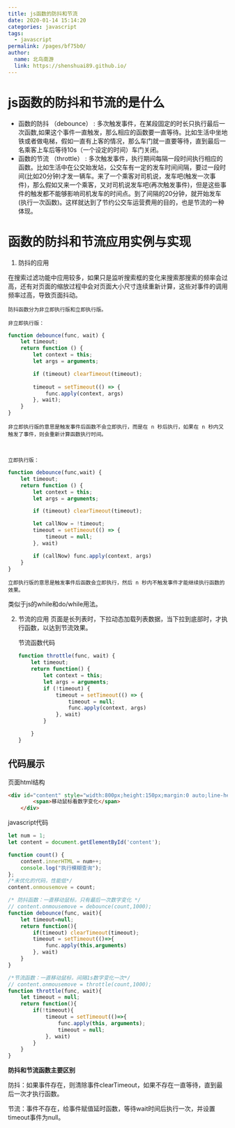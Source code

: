 ```yaml
---
title: js函数的防抖和节流
date: 2020-01-14 15:14:20
categories: javascript
tags: 
  - javascript
permalink: /pages/bf75b0/
author: 
  name: 北鸟南游
  link: https://shenshuai89.github.io/
---
```


# js函数的防抖和节流的是什么

- 函数的防抖 （debounce） : 多次触发事件，在某段固定的时长只执行最后一次函数,如果这个事件一直触发，那么相应的函数要一直等待。比如生活中坐地铁或者做电梯，假如一直有上客的情况，那么车门就一直要等待，直到最后一名乘客上车后等待10s（一个设定的时间）车门关闭。
- 函数的节流 （throttle） : 多次触发事件，执行期间每隔一段时间执行相应的函数。比如生活中在公交始发站，公交车有一定的发车时间间隔，要过一段时间(比如20分钟)才发一辆车。来了一个乘客对司机说，发车吧(触发一次事件)，那么假如又来一个乘客，又对司机说发车吧(再次触发事件)，但是这些事件的触发都不能够影响司机发车的时间点。到了间隔的20分钟，就开始发车(执行一次函数)。这样就达到了节约公交车运营费用的目的，也是节流的一种体现。



# 函数的防抖和节流应用实例与实现

1.  防抖的应用 

   在搜索过滤功能中应用较多，如果只是监听搜索框的变化来搜索那搜索的频率会过高，还有对页面的缩放过程中会对页面大小尺寸连续重新计算，这些对事件的调用频率过高，导致页面抖动。

   

    防抖函数分为非立即执行版和立即执行版。 

    非立即执行版： 

   ```javascript
   function debounce(func, wait) {
       let timeout;
       return function () {
           let context = this;
           let args = arguments;
   
           if (timeout) clearTimeout(timeout);
           
           timeout = setTimeout(() => {
               func.apply(context, args)
           }, wait);
       }
   }
   ```

    非立即执行版的意思是触发事件后函数不会立即执行，而是在 n 秒后执行，如果在 n 秒内又触发了事件，则会重新计算函数执行时间。 

   

    立即执行版： 

   ```javascript
   function debounce(func,wait) {
       let timeout;
       return function () {
           let context = this;
           let args = arguments;
   
           if (timeout) clearTimeout(timeout);
   
           let callNow = !timeout;
           timeout = setTimeout(() => {
               timeout = null;
           }, wait)
   
           if (callNow) func.apply(context, args)
       }
   }
   ```

    立即执行版的意思是触发事件后函数会立即执行，然后 n 秒内不触发事件才能继续执行函数的效果。 

   类似于js的while和do/while用法。

   

2. 节流的应用
   页面是长列表时，下拉动态加载列表数据，当下拉到底部时，才执行函数，以达到节流效果。

   节流函数代码

   ```javascript
   function throttle(func, wait) {
       let timeout;
       return function() {
           let context = this;
           let args = arguments;
           if (!timeout) {
               timeout = setTimeout(() => {
                   timeout = null;
                   func.apply(context, args)
               }, wait)
           }
   
       }
   }
   ```

   

##     代码展示

页面html结构

```html
<div id="content" style="width:800px;height:150px;margin:0 auto;line-height:150px;text-align:center; color: #fff;background:#eee;font-size:80px;">
		<span>移动鼠标看数字变化</span>
	</div>
```

javascript代码

```JavaScript
let num = 1;
let content = document.getElementById('content');

function count() {
    content.innerHTML = num++;
    console.log("执行模糊查询");
};
/*未优化的代码，性能低*/
content.onmousemove = count;

/* 防抖函数：一直移动鼠标，只有最后一次数字变化 */
// content.onmousemove = debounce(count,1000);
function debounce(func, wait){
    let timeout=null;
    return function(){
        if(timeout) clearTimeout(timeout);
        timeout = setTimeout(()=>{
            func.apply(this,arguments)
        }, wait)
    }
}

/*节流函数：一直移动鼠标，间隔1s数字变化一次*/
// content.onmousemove = throttle(count,1000);
function throttle(func, wait){
    let timeout = null;
    return function(){
        if(!timeout){
            timeout = setTimeout(()=>{
                func.apply(this, arguments);
                timeout = null;
            }, wait)
        }
    }
}
```



**防抖和节流函数主要区别**

防抖：如果事件存在，则清除事件clearTimeout，如果不存在一直等待，直到最后一次才执行函数。

节流：事件不存在，给事件赋值延时函数，等待wait时间后执行一次，并设置timeout事件为null。



